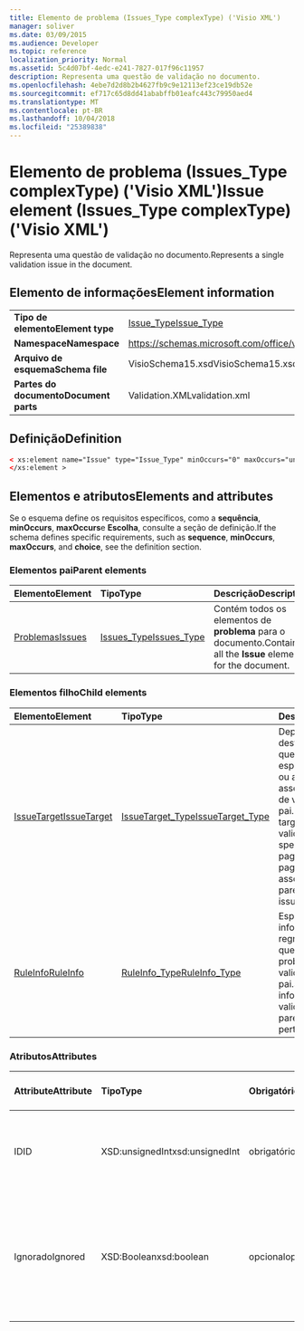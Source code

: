 ```yaml
---
title: Elemento de problema (Issues_Type complexType) ('Visio XML')
manager: soliver
ms.date: 03/09/2015
ms.audience: Developer
ms.topic: reference
localization_priority: Normal
ms.assetid: 5c4d07bf-4edc-e241-7827-017f96c11957
description: Representa uma questão de validação no documento.
ms.openlocfilehash: 4ebe7d2d8b2b4627fb9c9e12113ef23ce19db52e
ms.sourcegitcommit: ef717c65d8dd41ababffb01eafc443c79950aed4
ms.translationtype: MT
ms.contentlocale: pt-BR
ms.lasthandoff: 10/04/2018
ms.locfileid: "25389838"
---
```

# <a name="issue-element-issuestype-complextype-visio-xml"></a><span data-ttu-id="aad6b-103">Elemento de problema (Issues_Type complexType) ('Visio XML')</span><span class="sxs-lookup"><span data-stu-id="aad6b-103">Issue element (Issues_Type complexType) ('Visio XML')</span></span>

<span data-ttu-id="aad6b-104">Representa uma questão de validação no documento.</span><span class="sxs-lookup"><span data-stu-id="aad6b-104">Represents a single validation issue in the document.</span></span>
  
## <a name="element-information"></a><span data-ttu-id="aad6b-105">Elemento de informações</span><span class="sxs-lookup"><span data-stu-id="aad6b-105">Element information</span></span>

|||
|:-----|:-----|
|<span data-ttu-id="aad6b-106">**Tipo de elemento**</span><span class="sxs-lookup"><span data-stu-id="aad6b-106">**Element type**</span></span> <br/> |[<span data-ttu-id="aad6b-107">Issue_Type</span><span class="sxs-lookup"><span data-stu-id="aad6b-107">Issue_Type</span></span>](issue_type-complextypevisio-xml.md) <br/> |
|<span data-ttu-id="aad6b-108">**Namespace**</span><span class="sxs-lookup"><span data-stu-id="aad6b-108">**Namespace**</span></span> <br/> |https://schemas.microsoft.com/office/visio/2012/main  <br/> |
|<span data-ttu-id="aad6b-109">**Arquivo de esquema**</span><span class="sxs-lookup"><span data-stu-id="aad6b-109">**Schema file**</span></span> <br/> |<span data-ttu-id="aad6b-110">VisioSchema15.xsd</span><span class="sxs-lookup"><span data-stu-id="aad6b-110">VisioSchema15.xsd</span></span>  <br/> |
|<span data-ttu-id="aad6b-111">**Partes do documento**</span><span class="sxs-lookup"><span data-stu-id="aad6b-111">**Document parts**</span></span> <br/> |<span data-ttu-id="aad6b-112">Validation.XML</span><span class="sxs-lookup"><span data-stu-id="aad6b-112">validation.xml</span></span>  <br/> |
   
## <a name="definition"></a><span data-ttu-id="aad6b-113">Definição</span><span class="sxs-lookup"><span data-stu-id="aad6b-113">Definition</span></span>

```XML
< xs:element name="Issue" type="Issue_Type" minOccurs="0" maxOccurs="unbounded" >
</xs:element >
```

## <a name="elements-and-attributes"></a><span data-ttu-id="aad6b-114">Elementos e atributos</span><span class="sxs-lookup"><span data-stu-id="aad6b-114">Elements and attributes</span></span>

<span data-ttu-id="aad6b-115">Se o esquema define os requisitos específicos, como a **sequência**, **minOccurs**, **maxOccurs**e **Escolha**, consulte a seção de definição.</span><span class="sxs-lookup"><span data-stu-id="aad6b-115">If the schema defines specific requirements, such as **sequence**, **minOccurs**, **maxOccurs**, and **choice**, see the definition section.</span></span> 
  
### <a name="parent-elements"></a><span data-ttu-id="aad6b-116">Elementos pai</span><span class="sxs-lookup"><span data-stu-id="aad6b-116">Parent elements</span></span>

|<span data-ttu-id="aad6b-117">**Elemento**</span><span class="sxs-lookup"><span data-stu-id="aad6b-117">**Element**</span></span>|<span data-ttu-id="aad6b-118">**Tipo**</span><span class="sxs-lookup"><span data-stu-id="aad6b-118">**Type**</span></span>|<span data-ttu-id="aad6b-119">**Descrição**</span><span class="sxs-lookup"><span data-stu-id="aad6b-119">**Description**</span></span>|
|:-----|:-----|:-----|
|[<span data-ttu-id="aad6b-120">Problemas</span><span class="sxs-lookup"><span data-stu-id="aad6b-120">Issues</span></span>](issues-element-validation_type-complextypevisio-xml.md) <br/> |[<span data-ttu-id="aad6b-121">Issues_Type</span><span class="sxs-lookup"><span data-stu-id="aad6b-121">Issues_Type</span></span>](issues_type-complextypevisio-xml.md) <br/> |<span data-ttu-id="aad6b-122">Contém todos os elementos de **problema** para o documento.</span><span class="sxs-lookup"><span data-stu-id="aad6b-122">Contains all the **Issue** elements for the document.</span></span>  <br/> |
   
### <a name="child-elements"></a><span data-ttu-id="aad6b-123">Elementos filho</span><span class="sxs-lookup"><span data-stu-id="aad6b-123">Child elements</span></span>

|<span data-ttu-id="aad6b-124">**Elemento**</span><span class="sxs-lookup"><span data-stu-id="aad6b-124">**Element**</span></span>|<span data-ttu-id="aad6b-125">**Tipo**</span><span class="sxs-lookup"><span data-stu-id="aad6b-125">**Type**</span></span>|<span data-ttu-id="aad6b-126">**Descrição**</span><span class="sxs-lookup"><span data-stu-id="aad6b-126">**Description**</span></span>|
|:-----|:-----|:-----|
|[<span data-ttu-id="aad6b-127">IssueTarget</span><span class="sxs-lookup"><span data-stu-id="aad6b-127">IssueTarget</span></span>](issuetarget-element-issue_type-complextypevisio-xml.md) <br/> |[<span data-ttu-id="aad6b-128">IssueTarget_Type</span><span class="sxs-lookup"><span data-stu-id="aad6b-128">IssueTarget_Type</span></span>](issuetarget_type-complextypevisio-xml.md) <br/> |<span data-ttu-id="aad6b-129">Dependendo de destino do pai questão de validação, especifica a página, ou a página e forma, associada a questão de validação do pai.</span><span class="sxs-lookup"><span data-stu-id="aad6b-129">Depending on the target of the parent validation issue, specifies either the page, or both the page and the shape, associated with the parent validation issue.</span></span>  <br/> |
|[<span data-ttu-id="aad6b-130">RuleInfo</span><span class="sxs-lookup"><span data-stu-id="aad6b-130">RuleInfo</span></span>](ruleinfo-element-issue_type-complextypevisio-xml.md) <br/> |[<span data-ttu-id="aad6b-131">RuleInfo_Type</span><span class="sxs-lookup"><span data-stu-id="aad6b-131">RuleInfo_Type</span></span>](ruleinfo_type-complextypevisio-xml.md) <br/> |<span data-ttu-id="aad6b-132">Especifica informações sobre a regra de validação que aborde o problema de validação do pai.</span><span class="sxs-lookup"><span data-stu-id="aad6b-132">Specifies information about the validation rule that the parent validation issue pertains to.</span></span>  <br/> |
   
### <a name="attributes"></a><span data-ttu-id="aad6b-133">Atributos</span><span class="sxs-lookup"><span data-stu-id="aad6b-133">Attributes</span></span>

|<span data-ttu-id="aad6b-134">**Attribute**</span><span class="sxs-lookup"><span data-stu-id="aad6b-134">**Attribute**</span></span>|<span data-ttu-id="aad6b-135">**Tipo**</span><span class="sxs-lookup"><span data-stu-id="aad6b-135">**Type**</span></span>|<span data-ttu-id="aad6b-136">**Obrigatório**</span><span class="sxs-lookup"><span data-stu-id="aad6b-136">**Required**</span></span>|<span data-ttu-id="aad6b-137">**Descrição**</span><span class="sxs-lookup"><span data-stu-id="aad6b-137">**Description**</span></span>|<span data-ttu-id="aad6b-138">**Valores possíveis**</span><span class="sxs-lookup"><span data-stu-id="aad6b-138">**Possible values**</span></span>|
|:-----|:-----|:-----|:-----|:-----|
|<span data-ttu-id="aad6b-139">ID</span><span class="sxs-lookup"><span data-stu-id="aad6b-139">ID</span></span>  <br/> |<span data-ttu-id="aad6b-140">XSD:unsignedInt</span><span class="sxs-lookup"><span data-stu-id="aad6b-140">xsd:unsignedInt</span></span>  <br/> |<span data-ttu-id="aad6b-141">obrigatório</span><span class="sxs-lookup"><span data-stu-id="aad6b-141">required</span></span>  <br/> |<span data-ttu-id="aad6b-142">Especifica o identificador exclusivo da questão de validação.</span><span class="sxs-lookup"><span data-stu-id="aad6b-142">Specifies the unique identifier of the validation issue.</span></span>  <br/> |<span data-ttu-id="aad6b-143">Valores do tipo xsd:unsignedInt.</span><span class="sxs-lookup"><span data-stu-id="aad6b-143">Values of the xsd:unsignedInt type.</span></span>  <br/> |
|<span data-ttu-id="aad6b-144">Ignorado</span><span class="sxs-lookup"><span data-stu-id="aad6b-144">Ignored</span></span>  <br/> |<span data-ttu-id="aad6b-145">XSD:Boolean</span><span class="sxs-lookup"><span data-stu-id="aad6b-145">xsd:boolean</span></span>  <br/> |<span data-ttu-id="aad6b-146">opcional</span><span class="sxs-lookup"><span data-stu-id="aad6b-146">optional</span></span>  <br/> |<span data-ttu-id="aad6b-147">Especifica informações sobre a regra de validação que aborde o problema de validação do pai.</span><span class="sxs-lookup"><span data-stu-id="aad6b-147">Specifies information about the validation rule that the parent validation issue pertains to.</span></span>  <br/> |<span data-ttu-id="aad6b-148">Valores do tipo xsd:boolean.</span><span class="sxs-lookup"><span data-stu-id="aad6b-148">Values of the xsd:boolean type.</span></span>  <br/> |
   

